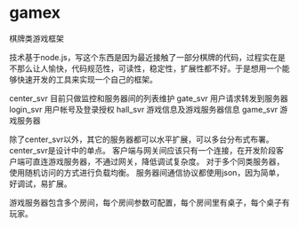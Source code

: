 # gamex
棋牌类游戏框架

技术基于node.js，写这个东西是因为最近接触了一部分棋牌的代码，过程实在是不那么让人愉快，代码规范性，可读性，稳定性，扩展性都不好。于是想用一个能够快速开发的工具来实现一个自己的框架。

center_svr  目前只做监控和服务器间的列表维护
gate_svr    用户请求转发到服务器
login_svr   用户帐号及登录授权
hall_svr    游戏信息及游戏服务器信息
game_svr    游戏服务器

除了center_svr以外，其它的服务器都可以水平扩展，可以多台分布式布署。center_svr是设计中的单点。
客户端与网关间应该只有一个连接，在开发阶段客户端可直连游戏服务器，不通过网关，降低调试复杂度。
对于多个同类服务器，使用随机访问的方式进行负载均衡。
服务器间通信协议都使用json，因为简单，好调试，易扩展。


游戏服务器包含多个房间，每个房间参数可配置，每个房间里有桌子，每个桌子有玩家。